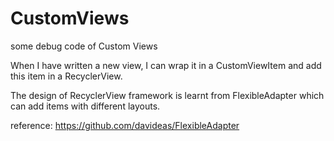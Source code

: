 # CustomViews

some debug code of Custom Views

When I have written a new view, I can wrap it in a CustomViewItem and add this item in a RecyclerView.

The design of RecyclerView framework is learnt from FlexibleAdapter which can add items with different layouts.

reference:
https://github.com/davideas/FlexibleAdapter
